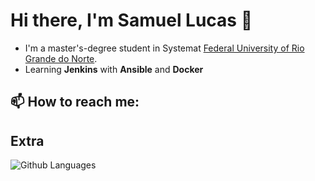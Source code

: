 <h1>Hi there, I'm Samuel Lucas 👋</h1>

 * I'm a master's-degree student in Systemat [Federal University of Rio Grande do Norte](https://www.ufrn.br/).
 * Learning **Jenkins** with **Ansible** and **Docker**

## 📫 How to reach me:

## Extra
![Github Languages](https://github-readme-stats.vercel.app/api/top-langs/?username=samuellucas97&layout=compact)
